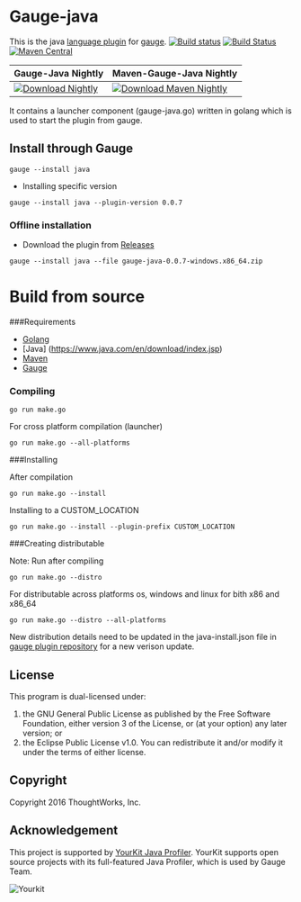 Gauge-java
==========

This is the java [language plugin](http://getgauge.io/documentation/user/current/test_code/java/java.html) for [gauge](http://getgauge.io).
[![Build status](https://ci.appveyor.com/api/projects/status/vhluq2mpktp87usw?svg=true)](https://ci.appveyor.com/project/sriv/gauge-java)
 [![Build Status](https://travis-ci.org/getgauge/gauge-java.svg?branch=master)](https://travis-ci.org/getgauge/gauge-java)
 [![Maven Central](https://maven-badges.herokuapp.com/maven-central/com.thoughtworks.gauge/gauge-java/badge.svg)](https://maven-badges.herokuapp.com/maven-central/com.thoughtworks.gauge/gauge-java)

|Gauge-Java Nightly|Maven-Gauge-Java Nightly|
|----------|----------------|
|[ ![Download Nightly](https://api.bintray.com/packages/gauge/gauge-java/Nightly/images/download.svg) ](https://bintray.com/gauge/gauge-java/Nightly/_latestVersion)| [ ![Download Maven Nightly](https://api.bintray.com/packages/gauge/maven-gauge-java/Nightly/images/download.svg) ](https://bintray.com/gauge/maven-gauge-java/Nightly/_latestVersion)| 

It contains a launcher component (gauge-java.go) written in golang which is used to start the plugin from gauge.

Install through Gauge
---------------------
````
gauge --install java
````

* Installing specific version
```
gauge --install java --plugin-version 0.0.7
```

### Offline installation
* Download the plugin from [Releases](https://github.com/getgauge/gauge-java/releases)
```
gauge --install java --file gauge-java-0.0.7-windows.x86_64.zip
```

# Build from source

###Requirements
* [Golang](http://golang.org/)
* [Java] (https://www.java.com/en/download/index.jsp)
* [Maven](https://maven.apache.org/)
* [Gauge](http://getgauge.io)

### Compiling

````
go run make.go
````

For cross platform compilation (launcher)

````
go run make.go --all-platforms
````

###Installing

After compilation
````
go run make.go --install
````

Installing to a CUSTOM_LOCATION

````
go run make.go --install --plugin-prefix CUSTOM_LOCATION
````

###Creating distributable

Note: Run after compiling

````
go run make.go --distro
````

For distributable across platforms os, windows and linux for bith x86 and x86_64

````
go run make.go --distro --all-platforms
````

New distribution details need to be updated in the java-install.json file in  [gauge plugin repository](https://github.com/getgauge/gauge-repository) for a new verison update.

License
-------

This program is dual-licensed under:
1. the GNU General Public License as published by the Free Software Foundation, either version 3 of the License, or (at your option) any later version;
or
2. the Eclipse Public License v1.0. You can redistribute it and/or modify it under the terms of either license.

Copyright
---------

Copyright 2016 ThoughtWorks, Inc.

Acknowledgement
---------------

This project is supported by [YourKit Java Profiler](https://www.yourkit.com/java/profiler/index.jsp). YourKit supports open source projects with its full-featured Java Profiler, which is used by Gauge Team.

![Yourkit](https://www.yourkit.com/images/yklogo.png)
